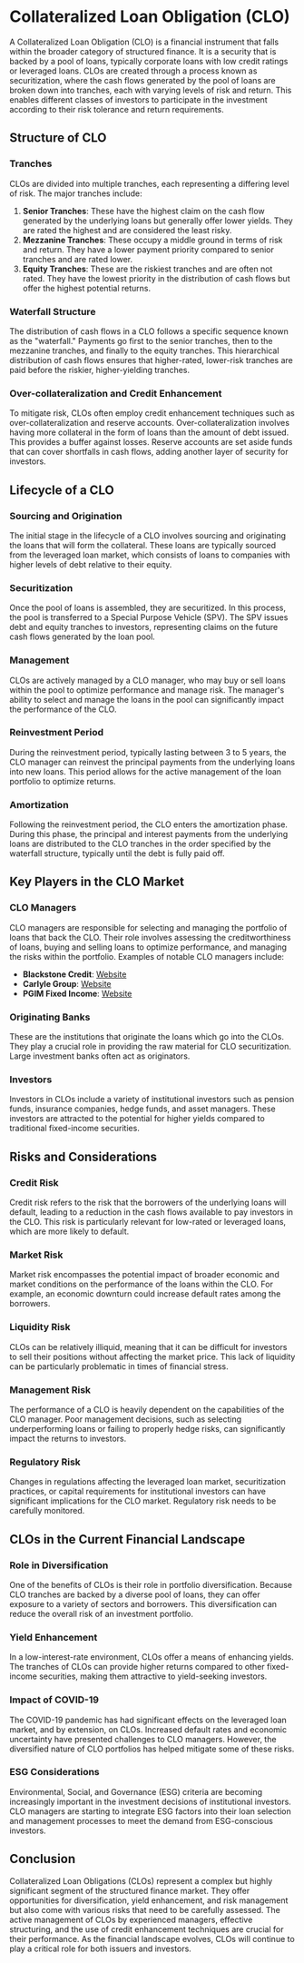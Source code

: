 # Collateralized Loan Obligation (CLO)

A Collateralized Loan Obligation (CLO) is a financial instrument that falls within the broader category of structured finance. It is a security that is backed by a pool of loans, typically corporate loans with low credit ratings or leveraged loans. CLOs are created through a process known as securitization, where the cash flows generated by the pool of loans are broken down into tranches, each with varying levels of risk and return. This enables different classes of investors to participate in the investment according to their risk tolerance and return requirements.

## Structure of CLO

### Tranches
CLOs are divided into multiple tranches, each representing a differing level of risk. The major tranches include:

1. **Senior Tranches**: These have the highest claim on the cash flow generated by the underlying loans but generally offer lower yields. They are rated the highest and are considered the least risky.
2. **Mezzanine Tranches**: These occupy a middle ground in terms of risk and return. They have a lower payment priority compared to senior tranches and are rated lower.
3. **Equity Tranches**: These are the riskiest tranches and are often not rated. They have the lowest priority in the distribution of cash flows but offer the highest potential returns.

### Waterfall Structure
The distribution of cash flows in a CLO follows a specific sequence known as the "waterfall." Payments go first to the senior tranches, then to the mezzanine tranches, and finally to the equity tranches. This hierarchical distribution of cash flows ensures that higher-rated, lower-risk tranches are paid before the riskier, higher-yielding tranches.

### Over-collateralization and Credit Enhancement
To mitigate risk, CLOs often employ credit enhancement techniques such as over-collateralization and reserve accounts. Over-collateralization involves having more collateral in the form of loans than the amount of debt issued. This provides a buffer against losses. Reserve accounts are set aside funds that can cover shortfalls in cash flows, adding another layer of security for investors.

## Lifecycle of a CLO

### Sourcing and Origination
The initial stage in the lifecycle of a CLO involves sourcing and originating the loans that will form the collateral. These loans are typically sourced from the leveraged loan market, which consists of loans to companies with higher levels of debt relative to their equity.

### Securitization
Once the pool of loans is assembled, they are securitized. In this process, the pool is transferred to a Special Purpose Vehicle (SPV). The SPV issues debt and equity tranches to investors, representing claims on the future cash flows generated by the loan pool.

### Management
CLOs are actively managed by a CLO manager, who may buy or sell loans within the pool to optimize performance and manage risk. The manager's ability to select and manage the loans in the pool can significantly impact the performance of the CLO.

### Reinvestment Period
During the reinvestment period, typically lasting between 3 to 5 years, the CLO manager can reinvest the principal payments from the underlying loans into new loans. This period allows for the active management of the loan portfolio to optimize returns.

### Amortization
Following the reinvestment period, the CLO enters the amortization phase. During this phase, the principal and interest payments from the underlying loans are distributed to the CLO tranches in the order specified by the waterfall structure, typically until the debt is fully paid off.

## Key Players in the CLO Market

### CLO Managers
CLO managers are responsible for selecting and managing the portfolio of loans that back the CLO. Their role involves assessing the creditworthiness of loans, buying and selling loans to optimize performance, and managing the risks within the portfolio. Examples of notable CLO managers include:

- **Blackstone Credit**: [Website](https://www.blackstone.com/our-businesses/credit/)
- **Carlyle Group**: [Website](https://www.carlyle.com/)
- **PGIM Fixed Income**: [Website](https://www.pgim.com/fixed-income)

### Originating Banks
These are the institutions that originate the loans which go into the CLOs. They play a crucial role in providing the raw material for CLO securitization. Large investment banks often act as originators.

### Investors
Investors in CLOs include a variety of institutional investors such as pension funds, insurance companies, hedge funds, and asset managers. These investors are attracted to the potential for higher yields compared to traditional fixed-income securities.

## Risks and Considerations

### Credit Risk
Credit risk refers to the risk that the borrowers of the underlying loans will default, leading to a reduction in the cash flows available to pay investors in the CLO. This risk is particularly relevant for low-rated or leveraged loans, which are more likely to default.

### Market Risk
Market risk encompasses the potential impact of broader economic and market conditions on the performance of the loans within the CLO. For example, an economic downturn could increase default rates among the borrowers.

### Liquidity Risk
CLOs can be relatively illiquid, meaning that it can be difficult for investors to sell their positions without affecting the market price. This lack of liquidity can be particularly problematic in times of financial stress.

### Management Risk
The performance of a CLO is heavily dependent on the capabilities of the CLO manager. Poor management decisions, such as selecting underperforming loans or failing to properly hedge risks, can significantly impact the returns to investors.

### Regulatory Risk
Changes in regulations affecting the leveraged loan market, securitization practices, or capital requirements for institutional investors can have significant implications for the CLO market. Regulatory risk needs to be carefully monitored.

## CLOs in the Current Financial Landscape

### Role in Diversification
One of the benefits of CLOs is their role in portfolio diversification. Because CLO tranches are backed by a diverse pool of loans, they can offer exposure to a variety of sectors and borrowers. This diversification can reduce the overall risk of an investment portfolio.

### Yield Enhancement
In a low-interest-rate environment, CLOs offer a means of enhancing yields. The tranches of CLOs can provide higher returns compared to other fixed-income securities, making them attractive to yield-seeking investors.

### Impact of COVID-19
The COVID-19 pandemic has had significant effects on the leveraged loan market, and by extension, on CLOs. Increased default rates and economic uncertainty have presented challenges to CLO managers. However, the diversified nature of CLO portfolios has helped mitigate some of these risks.

### ESG Considerations
Environmental, Social, and Governance (ESG) criteria are becoming increasingly important in the investment decisions of institutional investors. CLO managers are starting to integrate ESG factors into their loan selection and management processes to meet the demand from ESG-conscious investors.

## Conclusion

Collateralized Loan Obligations (CLOs) represent a complex but highly significant segment of the structured finance market. They offer opportunities for diversification, yield enhancement, and risk management but also come with various risks that need to be carefully assessed. The active management of CLOs by experienced managers, effective structuring, and the use of credit enhancement techniques are crucial for their performance. As the financial landscape evolves, CLOs will continue to play a critical role for both issuers and investors.